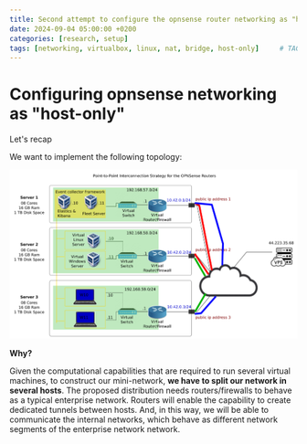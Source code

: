 ```yaml
---
title: Second attempt to configure the opnsense router networking as "host-only"
date: 2024-09-04 05:00:00 +0200
categories: [research, setup]
tags: [networking, virtualbox, linux, nat, bridge, host-only]     # TAG names should always be lowercase
---
```


# Configuring opnsense networking as "host-only"

Let's recap

We want to implement the following topology:

![alt text](assets/images/desired-topology.png)

**Why?**

Given the computational capabilities that are required to run several virtual machines, to construct our mini-network, **we have to split our network in several hosts**. The proposed distribution needs routers/firewalls to behave as a typical enterprise network. Routers will enable the capability to create dedicated tunnels between hosts. And, in this way, we will be able to communicate the internal networks, which behave as different network segments of the enterprise network network.

